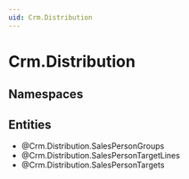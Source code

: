 ```yaml
---
uid: Crm.Distribution
---
```

# Crm.Distribution

## Namespaces

## Entities
- @Crm.Distribution.SalesPersonGroups  
- @Crm.Distribution.SalesPersonTargetLines  
- @Crm.Distribution.SalesPersonTargets  

